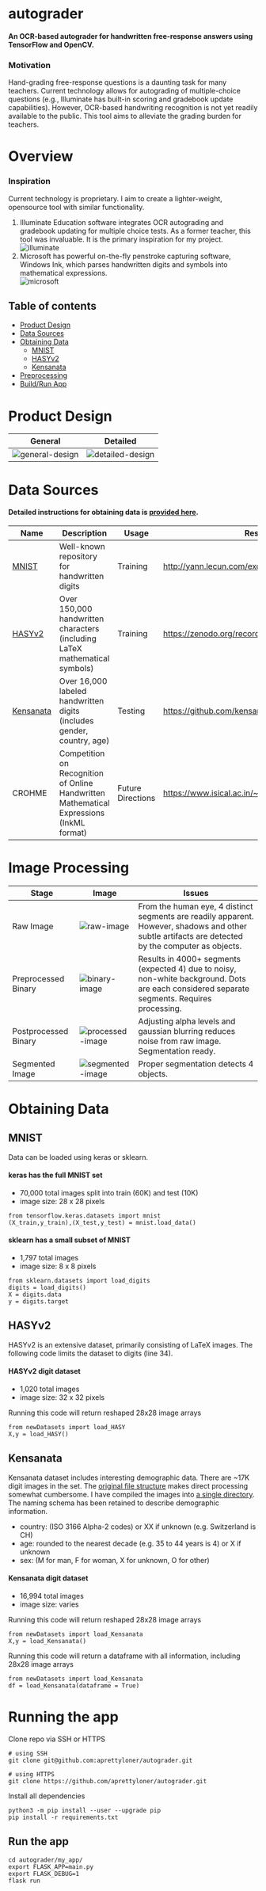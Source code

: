 # autograder
#### An OCR-based autograder for handwritten free-response answers using TensorFlow and OpenCV.

### Motivation
Hand-grading free-response questions is a daunting task for many teachers. Current technology allows for autograding of multiple-choice questions (e.g., Illuminate has built-in scoring and gradebook update capabilities). However, OCR-based handwriting recognition is not yet readily available to the public. This tool aims to alleviate the grading burden for teachers.



# Overview


### Inspiration

Current technology is proprietary. I aim to create a lighter-weight, opensource tool with similar functionality. 

1. Illuminate Education software integrates OCR autograding and gradebook updating for multiple choice tests. As a former teacher, this tool was invaluable. It is the primary inspiration for my project.<br>
![illuminate](images/Illuminate.png "Illuminate" ) <br>
2. Microsoft has powerful on-the-fly penstroke capturing software, Windows Ink, which parses handwritten digits and symbols into mathematical expressions.  <br>
![microsoft](images/MicrosoftInk.png "Windows Ink" ) 

## Table of contents

- [Product Design](#product-design)
- [Data Sources](#data-sources)
- [Obtaining Data](#obtaining-data)
    - [MNIST](#MNIST)
    - [HASYv2](#HASYv2)
    - [Kensanata](#Kensanata)
- [Preprocessing](#image-processing)
- [Build/Run App](#running-the-app)



# Product Design

| General | Detailed |
| --- | --- |
| ![general-design](images/Nina_AutoGrader-1.png "general design" ) | ![detailed-design](images/Nina_AutoGrader-2.png "detailed design")|


# Data Sources
#### Detailed instructions for obtaining data is [provided here](#obtaining-data).<br>
| Name | Description | Usage | Resource | 
| --- | --- | --- | --- |
| [MNIST](#MNIST) | Well-known repository for handwritten digits | Training  | http://yann.lecun.com/exdb/mnist/ |
| [HASYv2](#HASYv2) | Over 150,000 handwritten characters (including LaTeX mathematical symbols) | Training | https://zenodo.org/record/259444 |
| [Kensanata](#Kensanata) | Over 16,000 labeled handwritten digits (includes gender, country, age) |  Testing | https://github.com/kensanata/numbers |
| CROHME | Competition on Recognition of Online Handwritten Mathematical Expressions (InkML format) | Future Directions | https://www.isical.ac.in/~crohme/CROHME_data.html | 



# Image Processing


| Stage | Image | Issues |
| --- | --- | --- | 
| Raw Image | ![raw-image](images/0734.jpg "Raw Image" ) | From the human eye, 4 distinct segments are readily apparent. However, shadows and other subtle artifacts are detected by the computer as objects.  | 
| Preprocessed Binary | ![binary-image](images/0734_original.jpg "Binary Image" ) | Results in 4000+ segments (expected 4) due to noisy, non-white background. Dots are each considered separate segments. Requires processing. | 
| Postprocessed Binary | ![processed-image](images/postprocessed_binary.jpg "Processed Image" ) | Adjusting alpha levels and gaussian blurring reduces noise from raw image. Segmentation ready.  | 
| Segmented Image | ![segmented-image](images/0734_segmented.png "Segmented Image" ) | Proper segmentation detects 4 objects.  | 


# Obtaining Data
## MNIST
Data can be loaded using keras or sklearn.

#### keras has the full MNIST set
- 70,000 total images split into train (60K) and test (10K)
- image size: 28 x 28 pixels

```
from tensorflow.keras.datasets import mnist
(X_train,y_train),(X_test,y_test) = mnist.load_data()
```

#### sklearn has a small subset of MNIST
- 1,797 total images
- image size: 8 x 8 pixels

```
from sklearn.datasets import load_digits
digits = load_digits()
X = digits.data
y = digits.target
```

## HASYv2
HASYv2 is an extensive dataset, primarily consisting of LaTeX images. The following code limits the dataset to digits (line 34).

#### HASYv2 digit dataset
- 1,020 total images
- image size: 32 x 32 pixels

Running this code will return reshaped 28x28 image arrays 
```
from newDatasets import load_HASY
X,y = load_HASY() 
```

## Kensanata
Kensanata dataset includes interesting demographic data. There are ~17K digit images in the set. The [original file structure](https://github.com/kensanata/numbers) makes direct processing somewhat cumbersome. I have compiled the images into [a single directory](https://github.com/aprettyloner/autograder/tree/master/Kensanata). The naming schema has been retained to describe demographic information.
- country: (ISO 3166 Alpha-2 codes) or XX if unknown (e.g. Switzerland is CH)
- age: rounded to the nearest decade (e.g. 35 to 44 years is 4) or X if unknown
- sex: (M for man, F for woman, X for unknown, O for other)

#### Kensanata digit dataset
- 16,994 total images
- image size: varies

Running this code will return reshaped 28x28 image arrays 
```
from newDatasets import load_Kensanata
X,y = load_Kensanata() 
```

Running this code will return a dataframe with all information, including 28x28 image arrays  
```
from newDatasets import load_Kensanata
df = load_Kensanata(dataframe = True)
```

# Running the app
Clone repo via SSH or HTTPS
```
# using SSH
git clone git@github.com:aprettyloner/autograder.git

# using HTTPS
git clone https://github.com/aprettyloner/autograder.git
```

Install all dependencies
```
python3 -m pip install --user --upgrade pip
pip install -r requirements.txt
```

## Run the app
```
cd autograder/my_app/
export FLASK_APP=main.py
export FLASK_DEBUG=1
flask run
```

